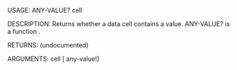 USAGE:
     ANY-VALUE? cell 

DESCRIPTION:
     Returns whether a data cell contains a value.
     ANY-VALUE? is a function .

RETURNS:
    (undocumented)

ARGUMENTS:
    cell [<opt> any-value!]
